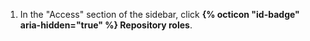 1. In the "Access" section of the sidebar, click **{% octicon "id-badge" aria-hidden="true" %} Repository roles**.

